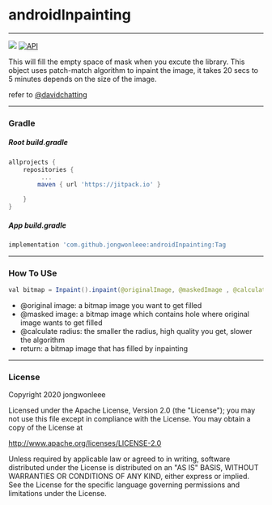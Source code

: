 # androidInpainting
--------------
[![](https://jitpack.io/v/jongwonleee/androidInpainting.svg)](https://jitpack.io/#jongwonleee/androidInpainting) [![API](https://img.shields.io/badge/API-21%2B-brightgreen.svg?style=flat)](https://android-arsenal.com/api?level=21)

This will fill the empty space of mask when you excute the library. This object uses patch-match algorithm to inpaint the image, it takes 20 secs to 5 minutes depends on the size of the image. 

refer to [@davidchatting](https://github.com/davidchatting/PatchMatch)

---
### Gradle
##### Root build.gradle
```gradle
allprojects {
    repositories {
         ...
        maven { url 'https://jitpack.io' }

    }
}
```

##### App build.gradle
```gradle
implementation 'com.github.jongwonleee:androidInpainting:Tag
```

---
### How To USe
```java
val bitmap = Inpaint().inpaint(@originalImage, @maskedImage , @calculateRadius)
```
- @original image: a bitmap image you want to get filled
- @masked image: a bitmap image which contains hole where original image wants to get filled
- @calculate radius: the smaller the radius, high quality you get, slower the algorithm
- return: a bitmap image that has filled by inpainting


---
### License
Copyright 2020 jongwonleee

Licensed under the Apache License, Version 2.0 (the "License"); you may not use this file except in compliance with the License. You may obtain a copy of the License at

http://www.apache.org/licenses/LICENSE-2.0

Unless required by applicable law or agreed to in writing, software distributed under the License is distributed on an "AS IS" BASIS, WITHOUT WARRANTIES OR CONDITIONS OF ANY KIND, either express or implied. See the License for the specific language governing permissions and limitations under the License.
